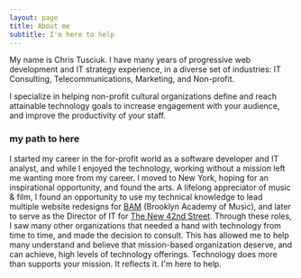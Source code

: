 ```yaml
---
layout: page
title: About me
subtitle: I'm here to help
---
```


My name is Chris Tusciuk.
I have many years of progressive web development and IT strategy experience, in a diverse set of industries: IT Consulting, Telecommunications, Marketing, and Non-profit. 

I specialize in helping non-profit cultural organizations define and reach attainable technology goals to increase engagement with your audience, and improve the productivity of your staff.

### my path to here

I started my career in the for-profit world as a software developer and IT analyst, and while I enjoyed the technology, working without a mission left me wanting more from my career. I moved to New York, hoping for an inspirational opportunity, and found the arts. A lifelong appreciator of music & film, I found an opportunity to use my technical knowledge to lead multiple website redesigns for [BAM](http://www.bam.org) (Brooklyn Academy of Music), and later to serve as the Director of IT for [The New 42nd Street](http://new42.org). Through these roles, I saw many other organizations that needed a hand with technology from time to time, and made the decision to consult. This has allowed me to help many understand and believe that mission-based organization deserve, and can achieve, high levels of technology offerings. Technology does more than supports your mission. It reflects it. I'm here to help.
